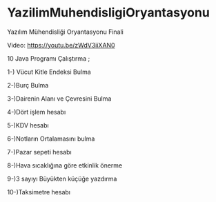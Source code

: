 # YazilimMuhendisligiOryantasyonu
Yazılım Mühendisliği Oryantasyonu Finali

Video: https://youtu.be/zWdV3iiXAN0

10 Java Programı Çalıştırma ;

1-) Vücut Kitle Endeksi Bulma

2-)Burç Bulma

3-)Dairenin Alanı ve Çevresini Bulma

4-)Dört işlem hesabı

5-)KDV hesabı

6-)Notların Ortalamasını bulma

7-)Pazar sepeti hesabı

8-)Hava sıcaklığına göre etkinlik önerme

9-)3 sayıyı Büyükten küçüğe yazdırma

10-)Taksimetre hesabı
